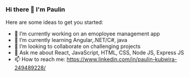 ### Hi there 👋 I'm Paulin

<!--
**ThePaulin/ThePaulin** is a ✨ _special_ ✨ repository because its `README.md` (this file) appears on your GitHub profile.

-->

Here are some ideas to get you started:

- 🔭 I’m currently working on an emoployee management app
- 🌱 I’m currently learning Angular,.NET/C#, java
- 👯 I’m looking to collaborate on challenging projects
- 💬 Ask me about React, JavaScript, HTML, CSS, Node JS, Express JS
- 📫 How to reach me: https://www.linkedin.com/in/paulin-kubwira-249489228/

